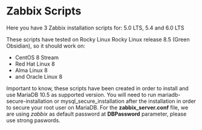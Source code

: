 # Zabbix Scripts

Here you have 3 Zabbix installation scripts for: 5.0 LTS, 5.4 and 6.0 LTS

These scripts have tested on Rocky Linux Rocky Linux release 8.5 (Green Obsidian), so it should work on:

* CentOS 8 Stream
* Red Hat Linux 8
* Alma Linux 8
* and Oracle Linux 8

Important to know, these scripts have been created in order to install and use MariaDB 10.5 as supported version. 
You will need to run mariadb-secure-installation or mysql_secure_installation after the installation in order to secure your root user on MariaDB.
For the **zabbix_server.conf** file, we are using *zabbix* as default password at **DBPassword** parameter, please use strong paswords.




